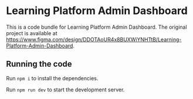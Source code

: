 
  # Learning Platform Admin Dashboard

  This is a code bundle for Learning Platform Admin Dashboard. The original project is available at https://www.figma.com/design/DDOTAoUR4x8BUXWiYNHTtB/Learning-Platform-Admin-Dashboard.

  ## Running the code

  Run `npm i` to install the dependencies.

  Run `npm run dev` to start the development server.
  
